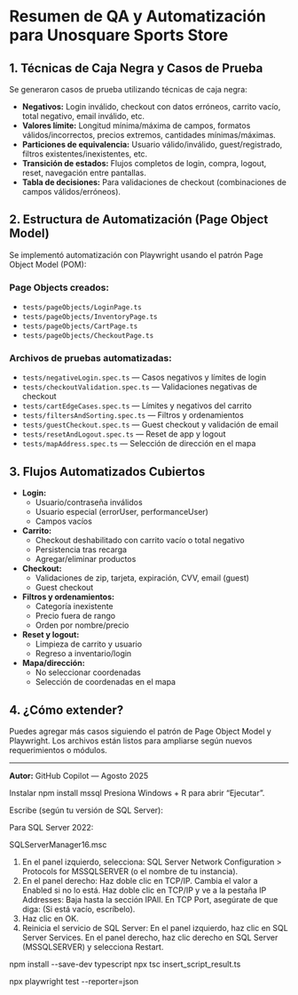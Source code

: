 # Resumen de QA y Automatización para Unosquare Sports Store

## 1. Técnicas de Caja Negra y Casos de Prueba

Se generaron casos de prueba utilizando técnicas de caja negra:
- **Negativos:** Login inválido, checkout con datos erróneos, carrito vacío, total negativo, email inválido, etc.
- **Valores límite:** Longitud mínima/máxima de campos, formatos válidos/incorrectos, precios extremos, cantidades mínimas/máximas.
- **Particiones de equivalencia:** Usuario válido/inválido, guest/registrado, filtros existentes/inexistentes, etc.
- **Transición de estados:** Flujos completos de login, compra, logout, reset, navegación entre pantallas.
- **Tabla de decisiones:** Para validaciones de checkout (combinaciones de campos válidos/erróneos).

## 2. Estructura de Automatización (Page Object Model)

Se implementó automatización con Playwright usando el patrón Page Object Model (POM):

### Page Objects creados:
- `tests/pageObjects/LoginPage.ts`
- `tests/pageObjects/InventoryPage.ts`
- `tests/pageObjects/CartPage.ts`
- `tests/pageObjects/CheckoutPage.ts`

### Archivos de pruebas automatizadas:
- `tests/negativeLogin.spec.ts` — Casos negativos y límites de login
- `tests/checkoutValidation.spec.ts` — Validaciones negativas de checkout
- `tests/cartEdgeCases.spec.ts` — Límites y negativos del carrito
- `tests/filtersAndSorting.spec.ts` — Filtros y ordenamientos
- `tests/guestCheckout.spec.ts` — Guest checkout y validación de email
- `tests/resetAndLogout.spec.ts` — Reset de app y logout
- `tests/mapAddress.spec.ts` — Selección de dirección en el mapa

## 3. Flujos Automatizados Cubiertos

- **Login:**
  - Usuario/contraseña inválidos
  - Usuario especial (errorUser, performanceUser)
  - Campos vacíos
- **Carrito:**
  - Checkout deshabilitado con carrito vacío o total negativo
  - Persistencia tras recarga
  - Agregar/eliminar productos
- **Checkout:**
  - Validaciones de zip, tarjeta, expiración, CVV, email (guest)
  - Guest checkout
- **Filtros y ordenamientos:**
  - Categoría inexistente
  - Precio fuera de rango
  - Orden por nombre/precio
- **Reset y logout:**
  - Limpieza de carrito y usuario
  - Regreso a inventario/login
- **Mapa/dirección:**
  - No seleccionar coordenadas
  - Selección de coordenadas en el mapa

## 4. ¿Cómo extender?

Puedes agregar más casos siguiendo el patrón de Page Object Model y Playwright. Los archivos están listos para ampliarse según nuevos requerimientos o módulos.

---

**Autor:** GitHub Copilot — Agosto 2025

Instalar npm install mssql
Presiona Windows + R para abrir “Ejecutar”.

Escribe (según tu versión de SQL Server):

Para SQL Server 2022:

SQLServerManager16.msc

1. En el panel izquierdo, selecciona:
SQL Server Network Configuration > Protocols for MSSQLSERVER (o el nombre de tu instancia).
2. En el panel derecho:
Haz doble clic en TCP/IP.
Cambia el valor a Enabled si no lo está.
 Haz doble clic en TCP/IP y ve a la pestaña IP Addresses:
Baja hasta la sección IPAll.
En TCP Port, asegúrate de que diga:
(Si está vacío, escríbelo).
4. Haz clic en OK.
5. Reinicia el servicio de SQL Server:
En el panel izquierdo, haz clic en SQL Server Services.
En el panel derecho, haz clic derecho en SQL Server (MSSQLSERVER) y selecciona Restart.

npm install --save-dev typescript
npx tsc insert_script_result.ts

npx playwright test --reporter=json